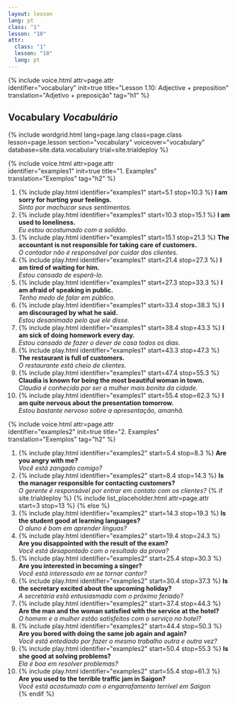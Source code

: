 ```yaml
---
layout: lesson
lang: pt
class: "1"
lesson: "10"
attr:
  class: "1"
  lesson: "10"
  lang: pt
---
```


{%  include voice.html attr=page.attr  
	identifier="vocabulary"  init=true
	title="Lesson 1.10: Adjective + preposition"        
	translation="Adjetivo + preposição"
    tag="h1" %}

## Vocabulary   *Vocabulário*

{% include wordgrid.html lang=page.lang
		class=page.class 
		lesson=page.lesson 
		section="vocabulary"
		voiceover="vocabulary"
		database=site.data.vocabulary 
		trial=site.trialdeploy %}

{%  include voice.html attr=page.attr  
	identifier="examples1"  init=true
	title="1. Examples"        
	translation="Exemplos"
    tag="h2" %}

1. {% include play.html identifier="examples1" start=5.1 stop=10.3 %} **I am sorry for hurting your feelings.**     
*Sinto por machucar seus sentimentos.*      
2. {% include play.html identifier="examples1" start=10.3 stop=15.1 %} **I am used to loneliness.**     
*Eu estou acostumado com a solidão.*     
3. {% include play.html identifier="examples1" start=15.1 stop=21.3 %} **The accountant is not responsible for taking care of customers.**     
*O contador não é responsável por cuidar dos clientes.*     
4. {% include play.html identifier="examples1" start=21.4 stop=27.3 %} **I am tired of waiting for him.**     
*Estou cansado de esperá-lo.*     
5. {% include play.html identifier="examples1" start=27.3 stop=33.3 %} **I am afraid of speaking in public.**     
*Tenho medo de falar em público.*    
6. {% include play.html identifier="examples1" start=33.4 stop=38.3 %} **I am discouraged by what he said.**      
*Estou desanimado pelo que ele disse.*      
7. {% include play.html identifier="examples1" start=38.4 stop=43.3 %} **I am sick of doing homework every day.**      
*Estou cansado de fazer o dever de casa todos os dias.*      
8. {% include play.html identifier="examples1" start=43.3 stop=47.3 %} **The restaurant is full of customers.**      
*O restaurante está cheio de clientes.*      
9. {% include play.html identifier="examples1" start=47.4 stop=55.3 %} **Claudia is known for being the most beautiful woman in town.**      
*Claudia é conhecida por ser a mulher mais bonita da cidade.*      
10. {% include play.html identifier="examples1" start=55.4 stop=62.3 %} **I am quite nervous about the presentation tomorrow.**     
*Estou bastante nervoso sobre a apresentação, amanhã.*   

{%  include voice.html attr=page.attr  
	identifier="examples2"  init=true
	title="2. Examples"        
	translation="Exemplos"
    tag="h2" %}

1. {% include play.html identifier="examples2" start=5.4 stop=8.3 %} **Are you angry with me?**  
*Você está zangado comigo?*  
2. {% include play.html identifier="examples2" start=8.4 stop=14.3 %} **Is the manager responsible for contacting customers?**  
*O gerente é responsável por entrar em contato com os clientes?*
{% if site.trialdeploy %}
	{% include list_placeholder.html  attr=page.attr     start=3 stop=13 %}
	{% else %}
3. {% include play.html identifier="examples2" start=14.3 stop=19.3 %} **Is the student good at learning languages?**  
*O aluno é bom em aprender línguas?*
4. {% include play.html identifier="examples2" start=19.4 stop=24.3 %} **Are you disappointed with the result of the exam?**   
*Você está desapontado com o resultado da prova?*
5. {% include play.html identifier="examples2" start=25.4 stop=30.3 %} **Are you interested in becoming a singer?**    
*Você está interessado em se tornar cantor?*
6. {% include play.html identifier="examples2" start=30.4 stop=37.3 %} **Is the secretary excited about the upcoming holiday?**    
*A secretária está entusiasmada com o próximo feriado?*     
7. {% include play.html identifier="examples2" start=37.4 stop=44.3 %} **Are the man and the woman satisfied with the service at the hotel?**    
*O homem e a mulher estão satisfeitos com o serviço no hotel?*     
8. {% include play.html identifier="examples2" start=44.4 stop=50.3 %} **Are you bored with doing the same job again and again?**     
*Você está entediado por fazer o mesmo trabalho outra e outra vez?*     
9. {% include play.html identifier="examples2" start=50.4 stop=55.3 %} **Is she good at solving problems?**     
*Ela é boa em resolver problemas?*     
10. {% include play.html identifier="examples2" start=55.4 stop=61.3 %} **Are you used to the terrible traffic jam in Saigon?**     
*Você está acostumado com o engarrafamento terrível em Saigon*     
	{% endif %}